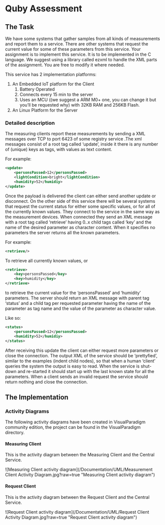 # Quby Assessment

## The Task
We have some systems that gather samples from all kinds of measurements and report them to a service. There are other systems that request the current value for some of these parameters from this service. Your assignment is to implement this service. It is to be implemented in the C language. We suggest using a library called ezxml to handle the XML parts of the assignment. You are free to modify it where needed.

This service has 2 implementation platforms:
1. An Embedded IoT platform for the Client
    1. Battery Operated
    1. Connects every 15 min to the server
    1. Uses an MCU ((we suggest a ARM M0+ one, you can change it but you’ll be requested why) with 32KB RAM and 256KB Flash.
1. An Linux Platform for the Server

### Detailed description
The measuring clients report these measurements by sending a XML messages over TCP to port 6423 of some registry service .The xml messages consist of a root tag called ‘update’, inside it there is any number of (unique) keys as tags, with values as text content.

For example:
```xml
<update>
    <personsPassed>12</personsPassed>
    <lightCondition>bright</lightCondition>
    <humidity>52</humidiy>
</update>
```

Once the payload is delivered the client can either send another update or disconnect. On the other side of this service there will be several systems that request the current status for either some specific values, or for all of the currently known values. They connect to the service in the same way as the measurement devices. When connected they send an XML message with a root tag called ‘retrieve’ having 0..x child tags called ‘key’ and the name of the desired parameter as character content. When it specifies no parameters the server returns all the known parameters.

For example:
```xml
<retrieve/>
```

To retrieve all currently known values, or
```xml
<retrieve>
    <key>personsPassed</key>
    <key>humidity</key>
</retrieve>
```
to retrieve the current value for the ‘personsPassed’ and ‘humidity’ parameters. The server should return an XML message with parent tag ‘status’ and a child tag per requested parameter having the name of the parameter as tag name and the value of the parameter as character value.

Like so:
```xml
<status>
    <personsPassed>12</personsPassed>
    <humidity>52</humidiy>
</status>
```

After receiving this update the client can either request more parameters or close the connection. The output XML of the service should be ‘prettyfied’, similar to the examples (indent child nodes), so that when a human ‘client’ queries the system the output is easy to read. When the service is shut-down and re-started it should start up with the last known state for all the parameters. When a client sends an invalid request the service should return nothing and close the connection.

## The Implementation

### Activity Diagrams
The following activity diagrams have been created in VisualParadigm community edition, the project can be found in the VisualParadigm directory.

#### Measuring Client
This is the activity diagram between the Measuring Client and the Central Service.

![Measuring Client activity diagram](/Documentation/UML/Measurement Client Activity Diagram.jpg?raw=true "Measuring Client activity diagram")

#### Request Client
This is the activity diagram between the Request Client and the Central Service.

![Request Client activity diagram](/Documentation/UML/Request Client Activity Diagram.jpg?raw=true "Request Client activity diagram")
